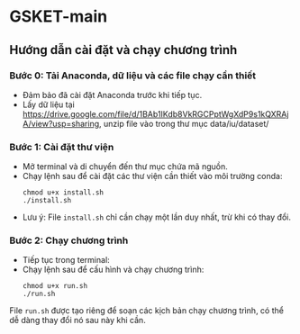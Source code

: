 # GSKET-main

## Hướng dẫn cài đặt và chạy chương trình

### Bước 0: Tải Anaconda, dữ liệu và các file chạy cần thiết
- Đảm bảo đã cài đặt Anaconda trước khi tiếp tục.
- Lấy dữ liệu tại https://drive.google.com/file/d/1BAb1IKdb8VkRGCPptWgXdP9s1kQXRAjA/view?usp=sharing, unzip file vào trong thư mục data/iu/dataset/

### Bước 1: Cài đặt thư viện
- Mở terminal và di chuyển đến thư mục chứa mã nguồn.
- Chạy lệnh sau để cài đặt các thư viện cần thiết vào môi trường conda:
  ```
  chmod u+x install.sh
  ./install.sh
  ```
- Lưu ý: File `install.sh` chỉ cần chạy một lần duy nhất, trừ khi có thay đổi.
  
### Bước 2: Chạy chương trình
- Tiếp tục trong terminal:
- Chạy lệnh sau để cấu hình và chạy chương trình:
  ```
  chmod u+x run.sh
  ./run.sh
  ```
  
 File `run.sh` được tạo riêng để soạn các kịch bản chạy chương trình, có thể dễ dàng thay đổi nó sau này khi cần.

